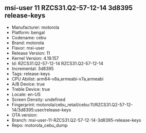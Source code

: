 ## msi-user 11 RZCS31.Q2-57-12-14 3d8395 release-keys
- Manufacturer: motorola
- Platform: bengal
- Codename: cebu
- Brand: motorola
- Flavor: msi-user
- Release Version: 11
- Kernel Version: 4.19.157
- Id: RZCS31.Q2-57-12-14
RZCS31.Q2-57-12-14
- Incremental: 3d8395
- Tags: release-keys
- CPU Abilist: arm64-v8a,armeabi-v7a,armeabi
- A/B Device: true
- Treble Device: true
- Locale: en-US
- Screen Density: undefined
- Fingerprint: motorola/cebu_retail/cebu:11/RZCS31.Q2-57-12-14/3d8395:user/release-keys
- OTA version: 
- Branch: msi-user-11-RZCS31.Q2-57-12-14-3d8395-release-keys
- Repo: motorola_cebu_dump
